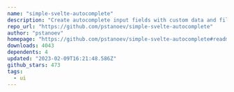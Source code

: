 ```yaml
---
name: "simple-svelte-autocomplete"
description: "Create autocomplete input fields with custom data and filtering"
repo_url: "https://github.com/pstanoev/simple-svelte-autocomplete"
author: "pstanoev"
homepage: "https://github.com/pstanoev/simple-svelte-autocomplete#readme"
downloads: 4043
dependents: 4
updated: "2023-02-09T16:21:48.586Z"
github_stars: 473
tags: 
  - ui
---
```

